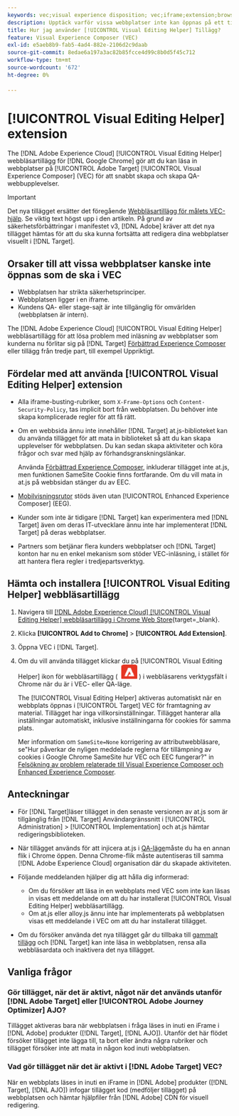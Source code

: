 ```yaml
---
keywords: vec;visual experience disposition; vec;iframe;extension;browser;faq
description: Upptäck varför vissa webbplatser inte kan öppnas på ett tillförlitligt sätt i [!UICONTROL Visual Experience Composer] (VEC) The [!UICONTROL Visual Editing Helper] Med webbläsartillägg kan du läsa in webbplatser på ett tillförlitligt sätt i VEC.
title: Hur jag använder [!UICONTROL Visual Editing Helper] Tillägg?
feature: Visual Experience Composer (VEC)
exl-id: e5aeb8b9-fab5-4ad4-882e-2106d2c9daab
source-git-commit: 8edae6a197a3ac82b85fcce4d99c8b0d5f45c712
workflow-type: tm+mt
source-wordcount: '672'
ht-degree: 0%

---
```


# [!UICONTROL Visual Editing Helper] extension

The [!DNL Adobe Experience Cloud] [!UICONTROL Visual Editing Helper] webbläsartillägg för [!DNL Google Chrome] gör att du kan läsa in webbplatser på [!UICONTROL Adobe Target] [!UICONTROL Visual Experience Composer] (VEC) för att snabbt skapa och skapa QA-webbupplevelser.

>[!IMPORTANT]
>
>Det nya tillägget ersätter det föregående [Webbläsartillägg för målets VEC-hjälp](/help/main/c-experiences/c-visual-experience-composer/r-troubleshoot-composer/vec-helper-browser-extension.md). Se viktig text högst upp i den artikeln. På grund av säkerhetsförbättringar i manifestet v3, [!DNL Adobe] kräver att det nya tillägget hämtas för att du ska kunna fortsätta att redigera dina webbplatser visuellt i [!DNL Target].

## Orsaker till att vissa webbplatser kanske inte öppnas som de ska i VEC

* Webbplatsen har strikta säkerhetsprinciper.
* Webbplatsen ligger i en iframe.
* Kundens QA- eller stage-sajt är inte tillgänglig för omvärlden (webbplatsen är intern).

The [!DNL Adobe Experience Cloud] [!UICONTROL Visual Editing Helper] webbläsartillägg för att lösa problem med inläsning av webbplatser som kunderna nu förlitar sig på [!DNL Target] [Förbättrad Experience Composer](/help/main/administrating-target/visual-experience-composer-set-up.md#eec) eller tillägg från tredje part, till exempel Uppriktigt.

## Fördelar med att använda [!UICONTROL Visual Editing Helper] extension

* Alla iframe-busting-rubriker, som `X-Frame-Options` och `Content-Security-Policy`, tas implicit bort från webbplatsen. Du behöver inte skapa komplicerade regler för att få rätt.
* Om en webbsida ännu inte innehåller [!DNL Target] at.js-biblioteket kan du använda tillägget för att mata in biblioteket så att du kan skapa upplevelser för webbplatsen. Du kan sedan skapa aktiviteter och köra frågor och svar med hjälp av förhandsgranskningslänkar.

  Använda [Förbättrad Experience Composer](/help/main/administrating-target/visual-experience-composer-set-up.md#eec), inkluderar tillägget inte at.js, men funktionen SameSite Cookie finns fortfarande. Om du vill mata in at.js på webbsidan stänger du av EEC.

* [Mobilvisningsrutor](/help/main/c-experiences/c-visual-experience-composer/mobile-viewports.md) stöds även utan [!UICONTROL Enhanced Experience Composer] (EEG).
* Kunder som inte är tidigare [!DNL Target] kan experimentera med [!DNL Target] även om deras IT-utvecklare ännu inte har implementerat [!DNL Target] på deras webbplatser.
* Partners som betjänar flera kunders webbplatser och [!DNL Target] konton har nu en enkel mekanism som stöder VEC-inläsning, i stället för att hantera flera regler i tredjepartsverktyg.

## Hämta och installera [!UICONTROL Visual Editing Helper] webbläsartillägg

1. Navigera till [[!DNL Adobe Experience Cloud] [!UICONTROL Visual Editing Helper] webbläsartillägg i Chrome Web Store](https://chrome.google.com/webstore/detail/adobe-experience-cloud-vi/kgmjjkfjacffaebgpkpcllakjifppnca){target=_blank}.
1. Klicka **[!UICONTROL Add to Chrome]** > **[!UICONTROL Add Extension]**.
1. Öppna VEC i [!DNL Target].
1. Om du vill använda tillägget klickar du på [!UICONTROL Visual Editing Helper] ikon för webbläsartillägg ( ![Ikon för tillägg för visuell redigering](/help/main/c-experiences/c-visual-experience-composer/r-troubleshoot-composer/assets/visual-editing-helper.png) ) i webbläsarens verktygsfält i Chrome när du är i VEC- eller QA-läge.

   The [!UICONTROL Visual Editing Helper] aktiveras automatiskt när en webbplats öppnas i [!UICONTROL Target] VEC för framtagning av material. Tillägget har inga villkorsinställningar. Tillägget hanterar alla inställningar automatiskt, inklusive inställningarna för cookies för samma plats.

   Mer information om `SameSite=None` korrigering av attributwebbläsare, se&quot;Hur påverkar de nyligen meddelade reglerna för tillämpning av cookies i Google Chrome SameSite hur VEC och EEC fungerar?&quot; in [Felsökning av problem relaterade till Visual Experience Composer och Enhanced Experience Composer](/help/main/c-experiences/c-visual-experience-composer/r-troubleshoot-composer/issues-related-to-the-visual-experience-composer-vec-and-enhanced-experience-composer-eec.md).

## Anteckningar

* För [!DNL Target]läser tillägget in den senaste versionen av at.js som är tillgänglig från [!DNL Target] Användargränssnitt i [!UICONTROL Administration] > [!UICONTROL Implementation] och at.js hämtar redigeringsbiblioteken.
* När tillägget används för att injicera at.js i [QA-läge](/help/main/c-activities/c-activity-qa/activity-qa.md)måste du ha en annan flik i Chrome öppen. Denna Chrome-flik måste autentiseras till samma [!DNL Adobe Experience Cloud] organisation där du skapade aktiviteten.
* Följande meddelanden hjälper dig att hålla dig informerad:

   * Om du försöker att läsa in en webbplats med VEC som inte kan läsas in visas ett meddelande om att du har installerat [!UICONTROL Visual Editing Helper] webbläsartillägg.
   * Om at.js eller alloy.js ännu inte har implementerats på webbplatsen visas ett meddelande i VEC om att du har installerat tillägget.
* Om du försöker använda det nya tillägget går du tillbaka till [gammalt tillägg](/help/main/c-experiences/c-visual-experience-composer/r-troubleshoot-composer/vec-helper-browser-extension.md) och [!DNL Target] kan inte läsa in webbplatsen, rensa alla webbläsardata och inaktivera det nya tillägget.

## Vanliga frågor

### Gör tillägget, när det är aktivt, något när det används utanför [!DNL Adobe Target] eller [!UICONTROL Adobe Journey Optimizer] AJO?

Tillägget aktiveras bara när webbplatsen i fråga läses in inuti en iFrame i [!DNL Adobe] produkter ([!DNL Target], [!DNL AJO]). Utanför det här flödet försöker tillägget inte lägga till, ta bort eller ändra några rubriker och tillägget försöker inte att mata in någon kod inuti webbplatsen.

### Vad gör tillägget när det är aktivt i [!DNL Adobe Target] VEC?

När en webbplats läses in inuti en iFrame in [!DNL Adobe] produkter ([!DNL Target], [!DNL AJO]) infogar tillägget kod (medföljer tillägget) på webbplatsen och hämtar hjälpfiler från [!DNL Adobe] CDN för visuell redigering.
